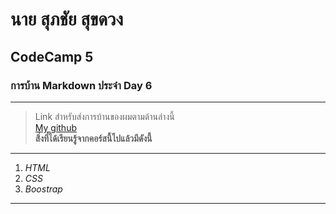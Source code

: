# นาย สุภชัย สุขดวง 
##  CodeCamp 5
###  การบ้าน Markdown ประจำ Day 6
***
> Link สำหรับส่งการบ้านของผมตามด้านล่างนี้  
[My github](https://github.com/Supachai-Sukd/Homework_codecamp_5/tree/master/CodeCamp5)  
  **สิ่งที่ได้เรียนรู้จากคอร์สนี้ไปแล้วมีดังนี้**  
  ---
  1. _HTML_
  2. _CSS_
  3. _Boostrap_

---